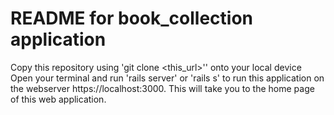 # README for book_collection application

Copy this repository using 'git clone <this_url>'' onto your local device
Open your terminal and run 'rails server' or 'rails s' to run this application
on the webserver https://localhost:3000.
This will take you to the home page of this web application.
